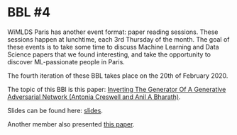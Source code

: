 # BBL #4

WiMLDS Paris has another event format: paper reading sessions. These sessions happen at lunchtime, each 3rd Thursday of the month. The goal of these events is to take some time to discuss Machine Learning and Data Science papers that we found interesting, and take the opportunity to discover ML-passionate people in Paris.

The fourth iteration of these BBL takes place on the 20th of February 2020. 

The topic of this BBl is this paper: [Inverting The Generator Of A Generative
Adversarial Network (Antonia Creswell and Anil A Bharath)](Resources/reverting_gans.pdf).

Slides can be found here: [slides](slides).



Another member also presented [this paper](Resources/deepunfolding.pdf).